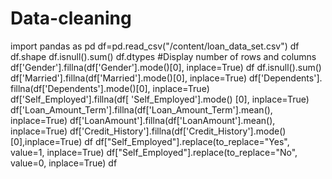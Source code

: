 # Data-cleaning
import pandas as pd 
df=pd.read_csv("/content/loan_data_set.csv") 
df
df.shape
df.isnull().sum()
df.dtypes #Display number of rows and columns
df['Gender'].fillna(df['Gender'].mode()[0], inplace=True) 
df
df.isnull().sum() 
df['Married'].fillna(df['Married'].mode()[0], inplace=True) 
df['Dependents']. fillna(df['Dependents'].mode()[0], inplace=True) 
df['Self_Employed'].fillna(df[ 'Self_Employed'].mode() [0], inplace=True) 
df['Loan_Amount_Term'].fillna(df['Loan_Amount_Term'].mean(), inplace=True) 
df['LoanAmount'].fillna(df['LoanAmount'].mean(), inplace=True) 
df['Credit_History'].fillna(df['Credit_History'].mode() 
[0],inplace=True)
df
df["Self_Employed"].replace(to_replace="Yes", value=1, inplace=True) 
df["Self_Employed"].replace(to_replace="No", value=0, inplace=True) 
df
